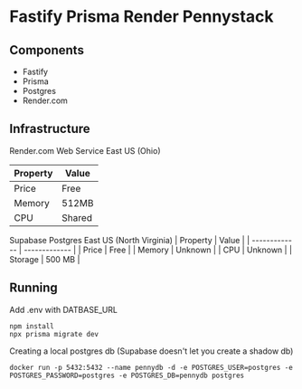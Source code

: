 # Fastify Prisma Render Pennystack

## Components
- Fastify
- Prisma
- Postgres
- Render.com

## Infrastructure
Render.com Web Service East US (Ohio)
  
| Property  | Value |
| ------------- | ------------- |
| Price  | Free  |
| Memory  | 512MB  |
| CPU | Shared |

Supabase Postgres East US (North Virginia)
| Property  | Value |
| ------------- | ------------- |
| Price  | Free  |
| Memory  | Unknown  |
| CPU | Unknown |
| Storage | 500 MB |

## Running
Add .env with DATBASE_URL

```shell
npm install
npx prisma migrate dev
```

Creating a local postgres db (Supabase doesn't let you create a shadow db)

```shell
docker run -p 5432:5432 --name pennydb -d -e POSTGRES_USER=postgres -e POSTGRES_PASSWORD=postgres -e POSTGRES_DB=pennydb postgres
```